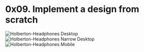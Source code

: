 # 0x09. Implement a design from scratch

![Holberton-Headphones Desktop](images/desktop_screen/s)
![Holberton-Headphones Narrow Desktop](https://ibb.co/QkXY2NT)
![Holberton-Headphones Mobile](https://ibb.co/7jdsS03)

